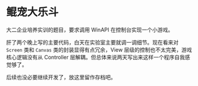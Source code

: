 # 鲲宠大乐斗

大二企业培养实训的题目，要求调用 WinAPI 在控制台实现一个小游戏。

肝了两个晚上写的主要代码，白天在实验室主要就调一调细节。现在看来对 `Screen` 类和 `Canvas` 类的封装显得有点冗余，View 层级的控制也不太完美，游戏核心逻辑没有从 Controller 层解耦。但总体来说两天写出来这样一个程序自我感觉够了。

后续也没必要继续开发了，放这里留作存档吧。
